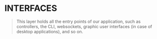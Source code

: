 # INTERFACES

> This layer holds all the entry points of our application, such as controllers, the CLI, websockets, graphic user interfaces (in case of desktop applications), and so on.
